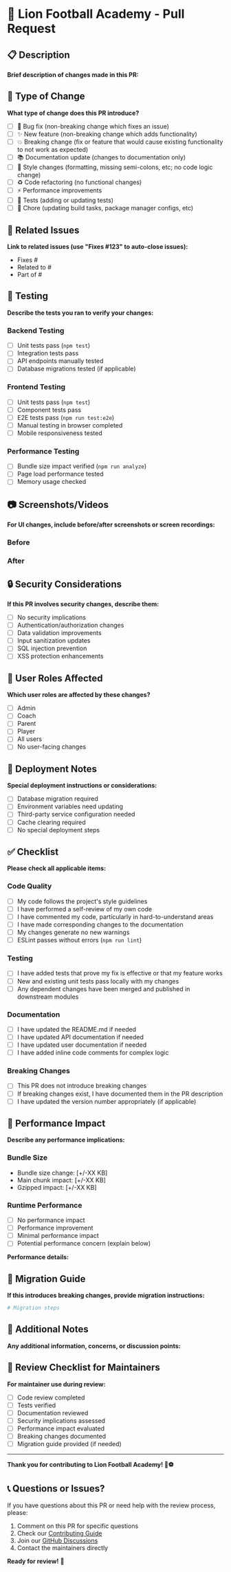 # 🦁 Lion Football Academy - Pull Request

## 📋 Description

**Brief description of changes made in this PR:**

## 🔄 Type of Change

**What type of change does this PR introduce?**

- [ ] 🐛 Bug fix (non-breaking change which fixes an issue)
- [ ] ✨ New feature (non-breaking change which adds functionality)
- [ ] 💥 Breaking change (fix or feature that would cause existing functionality to not work as expected)
- [ ] 📚 Documentation update (changes to documentation only)
- [ ] 🎨 Style changes (formatting, missing semi-colons, etc; no code logic change)
- [ ] ♻️ Code refactoring (no functional changes)
- [ ] ⚡ Performance improvements
- [ ] 🧪 Tests (adding or updating tests)
- [ ] 🔧 Chore (updating build tasks, package manager configs, etc)

## 🎯 Related Issues

**Link to related issues (use "Fixes #123" to auto-close issues):**

- Fixes #
- Related to #
- Part of #

## 🧪 Testing

**Describe the tests you ran to verify your changes:**

### Backend Testing
- [ ] Unit tests pass (`npm test`)
- [ ] Integration tests pass
- [ ] API endpoints manually tested
- [ ] Database migrations tested (if applicable)

### Frontend Testing
- [ ] Unit tests pass (`npm test`)
- [ ] Component tests pass
- [ ] E2E tests pass (`npm run test:e2e`)
- [ ] Manual testing in browser completed
- [ ] Mobile responsiveness tested

### Performance Testing
- [ ] Bundle size impact verified (`npm run analyze`)
- [ ] Page load performance tested
- [ ] Memory usage checked

## 📷 Screenshots/Videos

**For UI changes, include before/after screenshots or screen recordings:**

### Before
<!-- Insert before screenshots/videos here -->

### After
<!-- Insert after screenshots/videos here -->

## 🔒 Security Considerations

**If this PR involves security changes, describe them:**

- [ ] No security implications
- [ ] Authentication/authorization changes
- [ ] Data validation improvements
- [ ] Input sanitization updates
- [ ] SQL injection prevention
- [ ] XSS protection enhancements

## 📱 User Roles Affected

**Which user roles are affected by these changes?**

- [ ] Admin
- [ ] Coach
- [ ] Parent  
- [ ] Player
- [ ] All users
- [ ] No user-facing changes

## 🚀 Deployment Notes

**Special deployment instructions or considerations:**

- [ ] Database migration required
- [ ] Environment variables need updating
- [ ] Third-party service configuration needed
- [ ] Cache clearing required
- [ ] No special deployment steps

## ✅ Checklist

**Please check all applicable items:**

### Code Quality
- [ ] My code follows the project's style guidelines
- [ ] I have performed a self-review of my own code
- [ ] I have commented my code, particularly in hard-to-understand areas
- [ ] I have made corresponding changes to the documentation
- [ ] My changes generate no new warnings
- [ ] ESLint passes without errors (`npm run lint`)

### Testing
- [ ] I have added tests that prove my fix is effective or that my feature works
- [ ] New and existing unit tests pass locally with my changes
- [ ] Any dependent changes have been merged and published in downstream modules

### Documentation
- [ ] I have updated the README.md if needed
- [ ] I have updated API documentation if needed
- [ ] I have updated user documentation if needed
- [ ] I have added inline code comments for complex logic

### Breaking Changes
- [ ] This PR does not introduce breaking changes
- [ ] If breaking changes exist, I have documented them in the PR description
- [ ] I have updated the version number appropriately (if applicable)

## 🎯 Performance Impact

**Describe any performance implications:**

### Bundle Size
- Bundle size change: [+/-XX KB]
- Main chunk impact: [+/-XX KB]
- Gzipped impact: [+/-XX KB]

### Runtime Performance
- [ ] No performance impact
- [ ] Performance improvement
- [ ] Minimal performance impact
- [ ] Potential performance concern (explain below)

**Performance details:**

## 🔄 Migration Guide

**If this introduces breaking changes, provide migration instructions:**

```bash
# Migration steps
```

## 📝 Additional Notes

**Any additional information, concerns, or discussion points:**

## 🎉 Review Checklist for Maintainers

**For maintainer use during review:**

- [ ] Code review completed
- [ ] Tests verified
- [ ] Documentation reviewed
- [ ] Security implications assessed
- [ ] Performance impact evaluated
- [ ] Breaking changes documented
- [ ] Migration guide provided (if needed)

---

**Thank you for contributing to Lion Football Academy! 🦁⚽**

## 📞 Questions or Issues?

If you have questions about this PR or need help with the review process, please:

1. Comment on this PR for specific questions
2. Check our [Contributing Guide](../CONTRIBUTING.md)
3. Join our [GitHub Discussions](../../discussions)
4. Contact the maintainers directly

**Ready for review!** 🚀